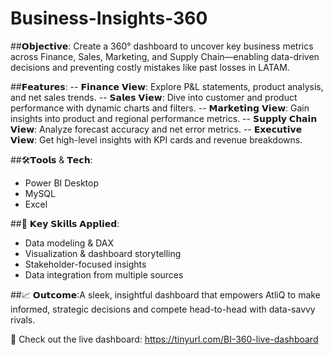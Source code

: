 # Business-Insights-360

##𝗢𝗯𝗷𝗲𝗰𝘁𝗶𝘃𝗲: 
Create a 360° dashboard to uncover key business metrics across Finance, Sales, Marketing, and Supply Chain—enabling data-driven decisions and preventing costly mistakes like past losses in LATAM.

##𝗙𝗲𝗮𝘁𝘂𝗿𝗲𝘀:
-- 𝗙𝗶𝗻𝗮𝗻𝗰𝗲 𝗩𝗶𝗲𝘄: Explore P&L statements, product analysis, and net sales trends.
-- 𝗦𝗮𝗹𝗲𝘀 𝗩𝗶𝗲𝘄: Dive into customer and product performance with dynamic charts and filters.
-- 𝗠𝗮𝗿𝗸𝗲𝘁𝗶𝗻𝗴 𝗩𝗶𝗲𝘄: Gain insights into product and regional performance metrics.
-- 𝗦𝘂𝗽𝗽𝗹𝘆 𝗖𝗵𝗮𝗶𝗻 𝗩𝗶𝗲𝘄: Analyze forecast accuracy and net error metrics.
-- 𝗘𝘅𝗲𝗰𝘂𝘁𝗶𝘃𝗲 𝗩𝗶𝗲𝘄: Get high-level insights with KPI cards and revenue breakdowns.

##🛠𝗧𝗼𝗼𝗹𝘀 & 𝗧𝗲𝗰𝗵:
 - Power BI Desktop
 - MySQL
 - Excel

##🎯 𝗞𝗲𝘆 𝗦𝗸𝗶𝗹𝗹𝘀 𝗔𝗽𝗽𝗹𝗶𝗲𝗱:
 - Data modeling & DAX
 - Visualization & dashboard storytelling
 - Stakeholder-focused insights
 - Data integration from multiple sources

##📈 𝗢𝘂𝘁𝗰𝗼𝗺𝗲:A sleek, insightful dashboard that empowers AtliQ to make informed, strategic decisions and compete head-to-head with data-savvy rivals.

🔗 Check out the live dashboard: https://tinyurl.com/BI-360-live-dashboard

